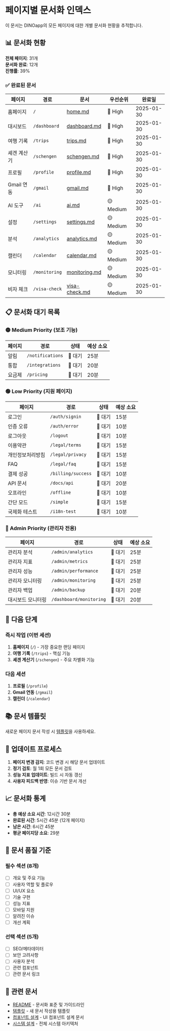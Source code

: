 # 페이지별 문서화 인덱스

이 문서는 DINOapp의 모든 페이지에 대한 개별 문서화 현황을 추적합니다.

## 📊 문서화 현황

**전체 페이지**: 31개  
**문서화 완료**: 12개  
**진행률**: 39%

### ✅ 완료된 문서

| 페이지 | 경로 | 문서 | 우선순위 | 완료일 |
|--------|------|------|----------|---------|
| 홈페이지 | `/` | [home.md](./home.md) | 🔴 High | 2025-01-30 |
| 대시보드 | `/dashboard` | [dashboard.md](./dashboard.md) | 🔴 High | 2025-01-30 |
| 여행 기록 | `/trips` | [trips.md](./trips.md) | 🔴 High | 2025-01-30 |
| 셰겐 계산기 | `/schengen` | [schengen.md](./schengen.md) | 🔴 High | 2025-01-30 |
| 프로필 | `/profile` | [profile.md](./profile.md) | 🔴 High | 2025-01-30 |
| Gmail 연동 | `/gmail` | [gmail.md](./gmail.md) | 🔴 High | 2025-01-30 |
| AI 도구 | `/ai` | [ai.md](./ai.md) | 🟡 Medium | 2025-01-30 |
| 설정 | `/settings` | [settings.md](./settings.md) | 🟡 Medium | 2025-01-30 |
| 분석 | `/analytics` | [analytics.md](./analytics.md) | 🟡 Medium | 2025-01-30 |
| 캘린더 | `/calendar` | [calendar.md](./calendar.md) | 🟡 Medium | 2025-01-30 |
| 모니터링 | `/monitoring` | [monitoring.md](./monitoring.md) | 🟡 Medium | 2025-01-30 |
| 비자 체크 | `/visa-check` | [visa-check.md](./visa-check.md) | 🟡 Medium | 2025-01-30 |

## 📋 문서화 대기 목록

### 🟡 Medium Priority (보조 기능)

| 페이지 | 경로 | 상태 | 예상 소요 |
|--------|------|------|----------|
| 알림 | `/notifications` | 📝 대기 | 25분 |
| 통합 | `/integrations` | 📝 대기 | 20분 |
| 요금제 | `/pricing` | 📝 대기 | 20분 |

### 🟢 Low Priority (지원 페이지)

| 페이지 | 경로 | 상태 | 예상 소요 |
|--------|------|------|----------|
| 로그인 | `/auth/signin` | 📝 대기 | 15분 |
| 인증 오류 | `/auth/error` | 📝 대기 | 10분 |
| 로그아웃 | `/logout` | 📝 대기 | 10분 |
| 이용약관 | `/legal/terms` | 📝 대기 | 15분 |
| 개인정보처리방침 | `/legal/privacy` | 📝 대기 | 15분 |
| FAQ | `/legal/faq` | 📝 대기 | 15분 |
| 결제 성공 | `/billing/success` | 📝 대기 | 10분 |
| API 문서 | `/docs/api` | 📝 대기 | 20분 |
| 오프라인 | `/offline` | 📝 대기 | 10분 |
| 간단 모드 | `/simple` | 📝 대기 | 15분 |
| 국제화 테스트 | `/i18n-test` | 📝 대기 | 10분 |

### 🔵 Admin Priority (관리자 전용)

| 페이지 | 경로 | 상태 | 예상 소요 |
|--------|------|------|----------|
| 관리자 분석 | `/admin/analytics` | 📝 대기 | 25분 |
| 관리자 지표 | `/admin/metrics` | 📝 대기 | 25분 |
| 관리자 성능 | `/admin/performance` | 📝 대기 | 25분 |
| 관리자 모니터링 | `/admin/monitoring` | 📝 대기 | 25분 |
| 관리자 백업 | `/admin/backup` | 📝 대기 | 20분 |
| 대시보드 모니터링 | `/dashboard/monitoring` | 📝 대기 | 20분 |

## 🎯 다음 단계

### 즉시 작업 (이번 세션)
1. **홈페이지** (`/`) - 가장 중요한 랜딩 페이지
2. **여행 기록** (`/trips`) - 핵심 기능
3. **셰겐 계산기** (`/schengen`) - 주요 차별화 기능

### 다음 세션
1. **프로필** (`/profile`)
2. **Gmail 연동** (`/gmail`)
3. **캘린더** (`/calendar`)

## 📚 문서 템플릿

새로운 페이지 문서 작성 시 [템플릿](./_template.md)을 사용하세요.

## 🔄 업데이트 프로세스

1. **페이지 변경 감지**: 코드 변경 시 해당 문서 업데이트
2. **정기 검토**: 월 1회 모든 문서 검토
3. **성능 지표 업데이트**: 빌드 시 자동 갱신
4. **사용자 피드백 반영**: 이슈 기반 문서 개선

## 📈 문서화 통계

- **총 예상 소요 시간**: 12시간 30분
- **완료된 시간**: 5시간 45분 (12개 페이지)
- **남은 시간**: 6시간 45분
- **평균 페이지당 소요**: 29분

## 🎨 문서 품질 기준

### 필수 섹션 (8개)
- [ ] 개요 및 주요 기능
- [ ] 사용자 역할 및 플로우
- [ ] UI/UX 요소
- [ ] 기술 구현
- [ ] 성능 지표
- [ ] 모바일 지원
- [ ] 알려진 이슈
- [ ] 개선 계획

### 선택 섹션 (5개)
- [ ] SEO/메타데이터
- [ ] 보안 고려사항
- [ ] 사용자 분석
- [ ] 관련 컴포넌트
- [ ] 관련 문서 링크

## 🔗 관련 문서

- [README](./README.md) - 문서화 표준 및 가이드라인
- [템플릿](./_template.md) - 새 문서 작성용 템플릿
- [컴포넌트 설계](../COMPONENT_DESIGN.md) - UI 컴포넌트 설계 문서
- [시스템 설계](../SYSTEM_DESIGN.md) - 전체 시스템 아키텍처